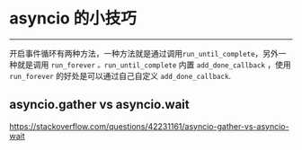 # asyncio 的小技巧
---

开启事件循环有两种方法，一种方法就是通过调用`run_until_complete`，另外一种就是调用 `run_forever` `。run_until_complete` 内置 `add_done_callback` ，使用 `run_forever` 的好处是可以通过自己自定义 `add_done_callback`.

## asyncio.gather vs asyncio.wait
https://stackoverflow.com/questions/42231161/asyncio-gather-vs-asyncio-wait
